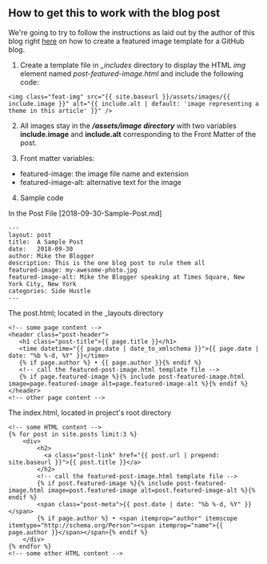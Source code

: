 ## How to get this to work with the blog post

We're going to try to follow the instructions as laid out by the author of this blog right [here](https://pnmcartodesign.wordpress.com/2018/10/01/how-to-create-a-featured-image-template-for-a-jekyll-blog-site/) on how to create a featured image template for a GitHub blog. 

1. Create a template file in *_includes* directory to display the HTML *img* element named *post-featured-image.html* and include the following code:

```<img class="feat-img" src="{{ site.baseurl }}/assets/images/{{ include.image }}" alt="{{ include.alt | default: 'image representing a theme in this article' }}" />```

2. All images stay in the **_/assets/image directory_** with two variables **include.image** and **include.alt** corresponding to the Front Matter of the post. 

3. Front matter variables:

* featured-image: the image file name and extension
* featured-image-alt: alternative text for the image

4. Sample code

In the Post File [2018-09-30-Sample-Post.md]

```
---
layout: post
title:  A Sample Post
date:   2018-09-30
author: Mike the Blogger
description: This is the one blog post to rule them all
featured-image: my-awesome-photo.jpg
featured-image-alt: Mike the Blogger speaking at Times Square, New York City, New York
categories: Side Hustle
---
```

The post.html; located in the _layouts directory

```
<!-- some page content -->
<header class="post-header">
   <h1 class="post-title">{{ page.title }}</h1>
   <time datetime="{{ page.date | date_to_xmlschema }}">{{ page.date | date: "%b %-d, %Y" }}</time>
   {% if page.author %} • {{ page.author }}{% endif %}
   <!-- call the featured-post-image.html template file -->
   {% if page.featured-image %}{% include post-featured-image.html image=page.featured-image alt=page.featured-image-alt %}{% endif %}
</header>
<!-- other page content -->
```

The index.html, located in project's root directory
```
<!-- some HTML content -->
{% for post in site.posts limit:3 %}
    <div>
        <h2>
          <a class="post-link" href="{{ post.url | prepend: site.baseurl }}">{{ post.title }}</a>
        </h2>
        <!-- call the featured-post-image.html template file -->
        {% if post.featured-image %}{% include post-featured-image.html image=post.featured-image alt=post.featured-image-alt %}{% endif %}
        <span class="post-meta">{{ post.date | date: "%b %-d, %Y" }}</span>
        {% if page.author %} • <span itemprop="author" itemscope itemtype="http://schema.org/Person"><span itemprop="name">{{ page.author }}</span></span>{% endif %}
    </div>   
{% endfor %}
<!-- some other HTML content -->
```

